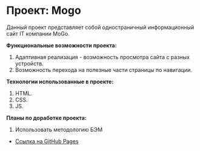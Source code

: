 # **Проект: Mogo**

Данный проект представляет собой одностраничный информационный сайт IT компании MoGo.

**Функциональные возможности проекта:**
1. Адаптивная реализация - возможность просмотра сайта с разных устройств.
2. Возможность перехода на полезные части страницы по навигации. 

**Технологии использованные в проекте:**
1. HTML.
2. CSS.
3. JS.

**Планы по доработке проекта:**
1. Использовать методологию БЭМ

* [Ссылка на GitHub Pages](https://hedgehogscodes.github.io/mogo)
